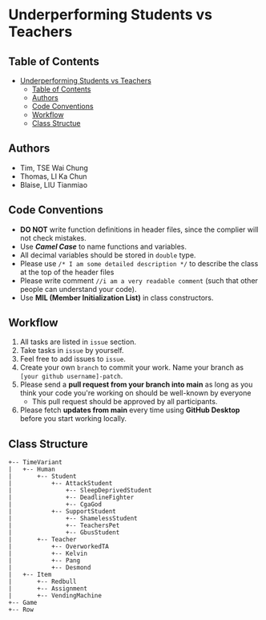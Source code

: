 # Underperforming Students vs Teachers
## Table of Contents
- [Underperforming Students vs Teachers](#underperforming-students-vs-teachers)
  - [Table of Contents](#table-of-contents)
  - [Authors</br>](#authorsbr)
  - [Code Conventions](#code-conventions)
  - [Workflow](#workflow)
  - [Class Structue](#class-structue)

## Authors</br>
- Tim, TSE Wai Chung
- Thomas, LI Ka Chun
- Blaise, LIU Tianmiao

## Code Conventions
- **DO NOT** write function definitions in header files, since the complier will not check mistakes.
- Use ***Camel Case*** to name functions and variables.
- All decimal variables should be stored in `double` type.
- Please use `/* I am some detailed description */` to describe the class at the top of the header files
- Please write comment `//i am a very readable comment` (such that other people can understand your code).
- Use **MIL (Member Initialization List)** in class constructors.

## Workflow
1. All tasks are listed in `issue` section.
2. Take tasks in `issue` by yourself.
3. Feel free to add issues to `issue`.
4. Create your own `branch` to commit your work. Name your branch as `[your github username]-patch`.
5. Please send a **pull request from your branch into main** as long as you think your code you're working on should be well-known by everyone
   - This pull request should be approved by all participants.
6. Please fetch **updates from main** every time using **GitHub Desktop** before you start working locally.

## Class Structure
```
+-- TimeVariant
|   +-- Human
|       +-- Student
|           +-- AttackStudent
|               +-- SleepDeprivedStudent
|               +-- DeadlineFighter
|               +-- CgaGod
|           +-- SupportStudent
|               +-- ShamelessStudent
|               +-- TeachersPet
|               +-- GbusStudent
|       +-- Teacher
|           +-- OverworkedTA
|           +-- Kelvin
|           +-- Pang
|           +-- Desmond
|   +-- Item
|       +-- Redbull
|       +-- Assignment
|       +-- VendingMachine
+-- Game
+-- Row
```
